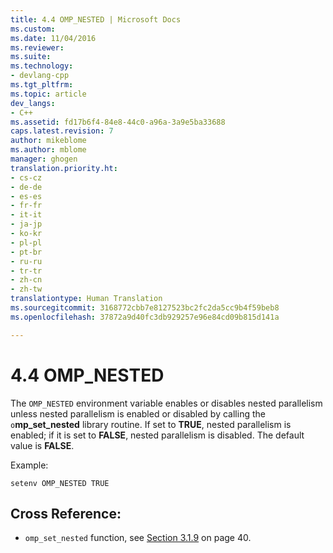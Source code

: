 ```yaml
---
title: 4.4 OMP_NESTED | Microsoft Docs
ms.custom: 
ms.date: 11/04/2016
ms.reviewer: 
ms.suite: 
ms.technology:
- devlang-cpp
ms.tgt_pltfrm: 
ms.topic: article
dev_langs:
- C++
ms.assetid: fd17b6f4-84e8-44c0-a96a-3a9e5ba33688
caps.latest.revision: 7
author: mikeblome
ms.author: mblome
manager: ghogen
translation.priority.ht:
- cs-cz
- de-de
- es-es
- fr-fr
- it-it
- ja-jp
- ko-kr
- pl-pl
- pt-br
- ru-ru
- tr-tr
- zh-cn
- zh-tw
translationtype: Human Translation
ms.sourcegitcommit: 3168772cbb7e8127523bc2fc2da5cc9b4f59beb8
ms.openlocfilehash: 37872a9d40fc3db929257e96e84cd09b815d141a

---
```

# 4.4 OMP_NESTED
The `OMP_NESTED` environment variable enables or disables nested parallelism unless nested parallelism is enabled or disabled by calling the `o`**mp_set_nested** library routine. If set to **TRUE**, nested parallelism is enabled; if it is set to **FALSE**, nested parallelism is disabled. The default value is **FALSE**.  
  
 Example:  
  
```  
setenv OMP_NESTED TRUE  
```  
  
## Cross Reference:  
  
-   `omp_set_nested` function, see [Section 3.1.9](../../parallel/openmp/3-1-9-omp-set-nested-function.md) on page 40.


<!--HONumber=Jan17_HO1-->


